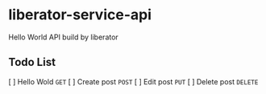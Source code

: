 # liberator-service-api

Hello World API build by liberator

## Todo List

[ ] Hello Wold `GET`
[ ] Create post `POST`
[ ] Edit post `PUT`
[ ] Delete post `DELETE`

